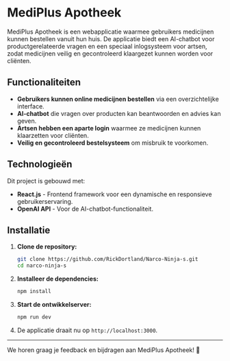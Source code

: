 # MediPlus Apotheek

MediPlus Apotheek is een webapplicatie waarmee gebruikers medicijnen kunnen bestellen vanuit hun huis. De applicatie biedt een AI-chatbot voor productgerelateerde vragen en een speciaal inlogsysteem voor artsen, zodat medicijnen veilig en gecontroleerd klaargezet kunnen worden voor cliënten.

## Functionaliteiten
- **Gebruikers kunnen online medicijnen bestellen** via een overzichtelijke interface.
- **AI-chatbot** die vragen over producten kan beantwoorden en advies kan geven.
- **Artsen hebben een aparte login** waarmee ze medicijnen kunnen klaarzetten voor cliënten.
- **Veilig en gecontroleerd bestelsysteem** om misbruik te voorkomen.

## Technologieën
Dit project is gebouwd met:
- **React.js** - Frontend framework voor een dynamische en responsieve gebruikerservaring.
- **OpenAI API** - Voor de AI-chatbot-functionaliteit.

## Installatie
1. **Clone de repository:**  
   ```bash
   git clone https://github.com/RickDortland/Narco-Ninja-s.git
   cd narco-ninja-s
   ```
2. **Installeer de dependencies:**  
   ```bash
   npm install
   ```
3. **Start de ontwikkelserver:**  
   ```bash
   npm run dev
   ```
4. De applicatie draait nu op `http://localhost:3000`.

---

We horen graag je feedback en bijdragen aan MediPlus Apotheek! 🚀

